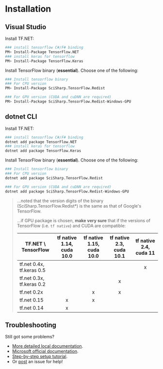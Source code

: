 # Installation

## Visual Studio

Install TF.NET:

```bash
### install tensorflow C#/F# binding
PM> Install-Package TensorFlow.NET
### install keras for tensorflow
PM> Install-Package TensorFlow.Keras
```

Install TensorFlow binary (**essential**). Choose one of the following:

```bash
### Install tensorflow binary
### For CPU version
PM> Install-Package SciSharp.TensorFlow.Redist

### For GPU version (CUDA and cuDNN are required)
PM> Install-Package SciSharp.TensorFlow.Redist-Windows-GPU
```

## dotnet CLI

Install TF.NET:

```bash
### install tensorflow C#/F# binding
dotnet add package TensorFlow.NET
### install keras for tensorflow
dotnet add package TensorFlow.Keras
```

Install TensorFlow binary (**essential**). Choose one of the following:

```bash
### Install tensorflow binary
### For CPU version
dotnet add package SciSharp.TensorFlow.Redist

### For GPU version (CUDA and cuDNN are required)
dotnet add package SciSharp.TensorFlow.Redist-Windows-GPU

```

> ...noted that the version digits of the binary (SciSharp.TensorFlow.Redist\*) is the same as that of Google's TensorFlow.
>
> ...if GPU package is chosen, **make very sure** that if the versions of TensorFlow (i.e. `tf native`) and CUDA are compatible:
>
> | TF.NET \ TensorFlow       | tf native 1.14, cuda 10.0 | tf native 1.15, cuda 10.0 | tf native 2.3, cuda 10.1 | tf native 2.4, cuda 11 |
> | ------------------------- | :-----------------------: | :-----------------------: | :----------------------: | :--------------------: |
> | tf.net 0.4x, tf.keras 0.5 |                           |                           |                          |           x            |
> | tf.net 0.3x, tf.keras 0.2 |                           |                           |            x             |                        |
> | tf.net 0.2x               |                           |             x             |            x             |                        |
> | tf.net 0.15               |             x             |             x             |                          |                        |
> | tf.net 0.14               |             x             |                           |                          |                        |

## Troubleshooting

Still got some problems?

-   [More detailed local documentation](essentials/installationTroubleshooting.md).
-   [Microsoft official documentation](https://docs.microsoft.com/en-us/dotnet/api/microsoft.ml.vision.imageclassificationtrainer?view=ml-dotnet#using-tensorflow-based-apis).
-   [Step-by-step setup tutorial](https://medium.com/dev-genius/tensorflow-basic-setup-for-net-developers-d56bfb0af40e).
-   Or [post](https://github.com/SciSharp/TensorFlow.NET/issues) an issue for help!
